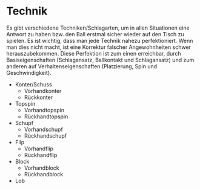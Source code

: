 # Technik

Es gibt verschiedene Techniken/Schlagarten, um in allen Situationen eine Antwort zu haben bzw. den Ball erstmal sicher wieder auf den Tisch zu spielen.
Es ist wichtig, dass man jede Technik nahezu perfektioniert. Wenn man dies nicht macht, ist eine Korrektur falscher Angewohnheiten schwer herauszubekommen.
Diese Perfektion ist zum einen erreichbar, durch Basiseigenschaften (Schlagansatz, Ballkontakt und Schlagansatz) und zum anderen auf Verhaltenseigenschaften (Platzierung, Spin und Geschwindigkeit).

- Konter/Schuss
  - Vorhandkonter
  - Rückkonter
- Topspin
  - Vorhandtopspin
  - Rückhandtopspin
- Schupf
  - Vorhandschupf
  - Rückhandschupf
- Flip
  - Vorhandflip
  - Rückhandflip
- Block
  - Vorhandblock
  - Rückhandblock
- Lob   
